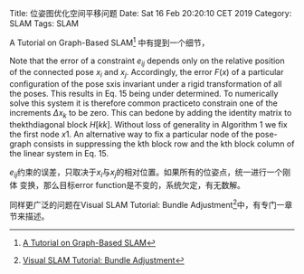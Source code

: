 Title: 位姿图优化空间平移问题
Date: Sat 16 Feb 20:20:10 CET 2019
Category: SLAM
Tags: SLAM

A Tutorial on Graph-Based SLAM[^1]
中有提到一个细节，

>
Note that the error of a constraint $e_{ij}$ depends only on the relative position
of the connected pose $x_i$ and $x_j$.  Accordingly, the error $F(x)$ of a
particular configuration of the pose sxis invariant under a rigid transformation
of all the poses. This results in Eq. 15 being under determined. To numerically
solve this system it is therefore common practiceto constrain one of the
increments $\Delta x_k$ to be zero. This can bedone by adding the identity matrix to
thekthdiagonal block $H[kk]$.  Without loss of generality in Algorithm 1 we
fix the first node $x1$. An alternative way to fix a particular node
of the pose-graph consists in suppressing the kth block row and the kth block column
of the linear system in Eq. 15.

$e_{ij}$约束的误差，只取决于$x_i$与$x_j$的相对位置。如果所有的位姿点，统一进行一个刚体
变换，那么目标error function是不变的，系统欠定，有无数解。

同样更广泛的问题在Visual SLAM Tutorial: Bundle Adjustment[^2]中，有专门一章节来描述。


[^1]: [A Tutorial on Graph-Based SLAM](http://www2.informatik.uni-freiburg.de/~stachnis/pdf/grisetti10titsmag.pdf)
[^2]: [Visual SLAM Tutorial: Bundle Adjustment]({filename}/pdfs/Visual_SLAM_Tutorial_Bundle_Adjustment.pdf)
